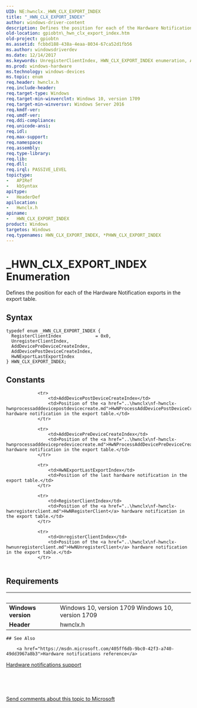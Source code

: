 ```yaml
---
UID: NE:hwnclx._HWN_CLX_EXPORT_INDEX
title: "_HWN_CLX_EXPORT_INDEX"
author: windows-driver-content
description: Defines the position for each of the Hardware Notification exports in the export table.
old-location: gpiobtn\_hwn_clx_export_index.htm
old-project: gpiobtn
ms.assetid: fcbbd188-438a-4eaa-8034-67ca52d1fb56
ms.author: windowsdriverdev
ms.date: 12/14/2017
ms.keywords: UnregisterClientIndex, HWN_CLX_EXPORT_INDEX enumeration, AddDevicePreDeviceCreateIndex, HwNExportLastExportIndex, _HWN_CLX_EXPORT_INDEX, AddDevicePostDeviceCreateIndex, hwnclx/RegisterClientIndex, RegisterClientIndex, hwnclx/HWN_CLX_EXPORT_INDEX, hwnclx/AddDevicePostDeviceCreateIndex, HWN_CLX_EXPORT_INDEX, hwnclx/HwNExportLastExportIndex, hwnclx/AddDevicePreDeviceCreateIndex, gpiobtn._hwn_clx_export_index, *PHWN_CLX_EXPORT_INDEX, hwnclx/UnregisterClientIndex
ms.prod: windows-hardware
ms.technology: windows-devices
ms.topic: enum
req.header: hwnclx.h
req.include-header: 
req.target-type: Windows
req.target-min-winverclnt: Windows 10, version 1709
req.target-min-winversvr: Windows Server 2016
req.kmdf-ver: 
req.umdf-ver: 
req.ddi-compliance: 
req.unicode-ansi: 
req.idl: 
req.max-support: 
req.namespace: 
req.assembly: 
req.type-library: 
req.lib: 
req.dll: 
req.irql: PASSIVE_LEVEL
topictype:
-	APIRef
-	kbSyntax
apitype:
-	HeaderDef
apilocation:
-	Hwnclx.h
apiname:
-	HWN_CLX_EXPORT_INDEX
product: Windows
targetos: Windows
req.typenames: HWN_CLX_EXPORT_INDEX, *PHWN_CLX_EXPORT_INDEX
---
```


# _HWN_CLX_EXPORT_INDEX Enumeration
Defines the position for each of the Hardware Notification exports in the export table.

## Syntax
````
typedef enum _HWN_CLX_EXPORT_INDEX { 
  RegisterClientIndex             = 0x0,
  UnregisterClientIndex,
  AddDevicePreDeviceCreateIndex,
  AddDevicePostDeviceCreateIndex,
  HwNExportLastExportIndex
} HWN_CLX_EXPORT_INDEX;
````

## Constants

<table>
            
                <tr>
                    <td>AddDevicePostDeviceCreateIndex</td>
                    <td>Position of the <a href="..\hwnclx\nf-hwnclx-hwnprocessadddevicepostdevicecreate.md">HwNProcessAddDevicePostDeviceCreate</a> hardware notification in the export table.</td>
                </tr>
            
                <tr>
                    <td>AddDevicePreDeviceCreateIndex</td>
                    <td>Position of the <a href="..\hwnclx\nf-hwnclx-hwnprocessadddevicepredevicecreate.md">HwNProcessAddDevicePreDeviceCreate</a> hardware notification in the export table.</td>
                </tr>
            
                <tr>
                    <td>HwNExportLastExportIndex</td>
                    <td>Position of the last hardware notification in the export table.</td>
                </tr>
            
                <tr>
                    <td>RegisterClientIndex</td>
                    <td>Position of the <a href="..\hwnclx\nf-hwnclx-hwnregisterclient.md">HwNRegisterClient</a> hardware notification in the export table.</td>
                </tr>
            
                <tr>
                    <td>UnregisterClientIndex</td>
                    <td>Position of the <a href="..\hwnclx\nf-hwnclx-hwnunregisterclient.md">HwNUnregisterClient</a> hardware notification in the export table.</td>
                </tr>
</table>


## Requirements
| &nbsp; | &nbsp; |
| ---- |:---- |
| **Windows version** | Windows 10, version 1709 Windows 10, version 1709 |
| **Header** | hwnclx.h |

    ## See Also

        <a href="https://msdn.microsoft.com/405ff6db-9bc0-42f3-a740-49dd3967a8b3">Hardware notifications reference</a>

<a href="https://msdn.microsoft.com/en-us/library/windows/hardware/dn789335">Hardware notifications support</a>

 

 

<a href="mailto:wsddocfb@microsoft.com?subject=Documentation%20feedback [gpiobtn\gpiobtn]:%20HWN_CLX_EXPORT_INDEX enumeration%20 RELEASE:%20(12/14/2017)&amp;body=%0A%0APRIVACY STATEMENT%0A%0AWe use your feedback to improve the documentation. We don't use your email address for any other purpose, and we'll remove your email address from our system after the issue that you're reporting is fixed. While we're working to fix this issue, we might send you an email message to ask for more info. Later, we might also send you an email message to let you know that we've addressed your feedback.%0A%0AFor more info about Microsoft's privacy policy, see http://privacy.microsoft.com/en-us/default.aspx." title="Send comments about this topic to Microsoft">Send comments about this topic to Microsoft</a>